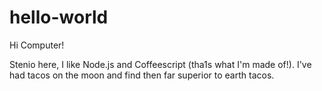 # hello-world

Hi Computer!

Stenio here, I like Node.js and Coffeescript (tha1s what I'm made of!).
I've had tacos on the moon and find then far superior to earth tacos.
